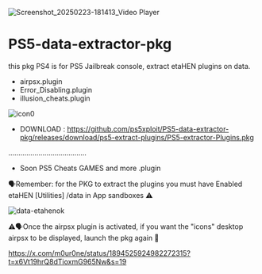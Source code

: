 ![Screenshot_20250223-181413_Video Player](https://github.com/user-attachments/assets/e89f3589-7c39-43e7-9c43-59cd844849ea)

# PS5-data-extractor-pkg

 this pkg PS4 is for PS5 Jailbreak console, extract etaHEN plugins on data.

 - airpsx.plugin
 - Error_Disabling.plugin
 - illusion_cheats.plugin

 ![icon0](https://github.com/user-attachments/assets/f76b5e05-d3f3-4c68-82d0-18442e7fff6b)
 
- DOWNLOAD : https://github.com/ps5xploit/PS5-data-extractor-pkg/releases/download/ps5-extract-plugins/PS5-extractor-Plugins.pkg
 
 .......................................
 - Soon PS5 Cheats GAMES and more .plugin


🗣Remember: for the PKG to extract the plugins you must have Enabled etaHEN [Utilities]  /data in App sandboxes ⚠️

![data-etahenok](https://github.com/user-attachments/assets/0e8e5ce3-fec4-4e26-9cfb-4cd6a9e2a02a)

⚠️🗣Once the airpsx plugin is activated, if you want the "icons" desktop airpsx to be displayed, launch the pkg again 🎨


https://x.com/m0ur0ne/status/1894525924982272315?t=x6Vt19hrQ8dTioxmG965Nw&s=19
